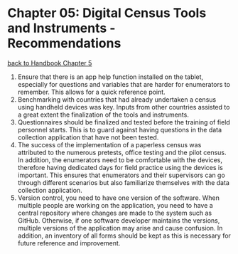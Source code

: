 # Chapter 05: Digital Census Tools and Instruments - Recommendations
[back to Handbook Chapter 5](https://tech-acs.github.io/e-census-handbook/docs/category/chapter-05-digital-census-tools-and-instruments)

1.	Ensure that there is an app help function installed on the tablet, especially for questions and variables that are harder for enumerators to remember. This allows for a quick reference point. 
2.	Benchmarking with countries that had already undertaken a census using handheld devices was key. Inputs from other countries assisted to a great extent the finalization of the tools and instruments. 
3.	Questionnaires should be finalized and tested before the training of field personnel starts. This is to guard against having questions in the data collection application that have not been tested. 
4.	The success of the implementation of a paperless census was attributed to the numerous pretests, office testing and the pilot census. In addition, the enumerators need to be comfortable with the devices, therefore having dedicated days for field practice using the devices is important. This ensures that enumerators and their supervisors can go through different scenarios but also familiarize themselves with the data collection application. 
5.	Version control, you need to have one version of the software. When multiple people are working on the application, you need to have a central repository where changes are made to the system such as GitHub. Otherwise, if one software developer maintains the versions, multiple versions of the application may arise and cause confusion. In addition, an inventory of all forms should be kept as this is necessary for future reference and improvement.
